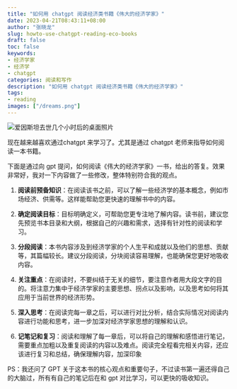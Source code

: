 ```yaml
---
title: "如何用 chatgpt 阅读经济类书籍《伟大的经济学家》"
date: 2023-04-21T08:43:11+08:00
author: "张晓龙"
slug: howto-use-chatgpt-reading-eco-books
draft: false
toc: false
keywords: 
- 经济学家
- 经济学
- chatgpt
categories: 阅读和写作
description: "如何用 chatgpt 阅读经济类书籍《伟大的经济学家》"
tags: 
- reading
images: ["/dreams.png"]
---
```


![爱因斯坦去世几个小时后的桌面照片](https://media.techwhims.com/techwhims/2023/%E7%88%B1%E5%9B%A0%E6%96%AF%E5%9D%A6%E5%8E%BB%E4%B8%96%E5%90%8E%E5%87%A0%E4%B8%AA%E5%B0%8F%E6%97%B6%E7%9A%84%E6%A1%8C%E9%9D%A2%E7%85%A7%E7%89%87.jpeg)

现在越来越喜欢通过chatgpt 来学习了。尤其是通过 chatgpt 老师来指导如何阅读一本书籍。

下面是通过向 gpt 提问，如何阅读《伟大的经济学家》一书，给出的答复。效果非常好，我对一下内容做了一些修改，整体特别符合我的观点。

1. **阅读前预备知识**：在阅读该书之前，可以了解一些经济学的基本概念，例如市场经济、供需等。这样能帮助您更快速的理解书中的内容。

2. **确定阅读目标**：目标明确定义，可帮助您更专注地了解内容。读书前，建议您先预览书本目录和大纲，根据自己的兴趣和需求，选择有针对性的阅读和学习。

3. **分段阅读**：本书内容涉及到经济学家的个人生平和成就以及他们的思想、贡献等，其篇幅较长。建议分段阅读，分块阅读容易理解，也能确保您更好地吸收内容。

4. **关注重点**：在阅读时，不要纠结于无关的细节，要注意作者用大段文字的目的。将注意力集中于经济学家的主要思想、拐点以及影响，以及思考如何将其应用于当前世界的经济形势。

5. **深入思考**：在阅读完每一章之后，可以进行对比分析，结合实际情况对阅读内容进行功能和思考，进一步加深对经济学家思想的理解和认识。

6. **记笔记和复习**：阅读和理解了每一章后，可以将自己的理解和感悟进行笔记，需要重点加粗以及重复阅读的内容以及难点。阅读完全程看完相关内容，还应该进行复习和总结，确保理解内容，加深印象

PS：我还问了 GPT 关于这本书的核心观点和重要句子，不过读书第一遍还得自己的大脑过，所有有自己的笔记后在和 gpt 对比学习，可以更快的吸收知识。
